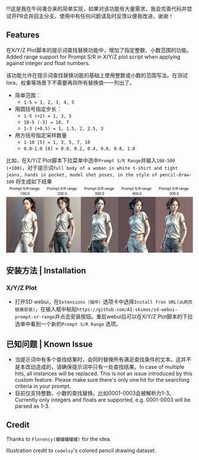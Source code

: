 !!!这是我在午间凑合来的简单实现，如果对该功能有大量需求，我会完善代码并尝试开PR合并回主分支。使用中有任何问题请及时反馈以便我改进，谢谢！

## Features
在X/Y/Z Plot脚本的提示词查找替换功能中，增加了指定整数、小数范围的功能。 Added range support for Prompt S/R in X/Y/Z plot script when applying against integer and float numbers.

该功能允许在提示词查找替换功能的基础上使用整数或小数的范围写法。在测试lora、权重等场景下不需要再将所有替换值一一列出了。

- 简单范围：
    - `1-5 = 1, 2, 3, 4, 5`
- 用圆括号指定步长：
    - `1-5 (+2) = 1, 3, 5`
    - `10-5 (-3) = 10, 7`
    - `1-3 (+0.5) = 1, 1.5, 2, 2.5, 3`
- 用方括号指定采样数量
    - `1-10 [5] = 1, 3, 5, 7, 10`
    - `0.0-1.0 [6] = 0.0, 0.2, 0.4, 0.6, 0.8, 1.0`

比如，在X/Y/Z Plot脚本下拉菜单中选中`Prompt S/R Range`并输入`100-500 (+100)`，对于提示词`full body of a woman in white t-shirt and tight jeans, hands in pocket, model shot poses, in the style of pencil-draw-100` 将生成如下结果
![](prompt-sr-range.png)

## 安装方法 | Installation
### X/Y/Z Plot
- 打开SD webui，在`Extensions（插件）`选项卡中选择`Install fron URL(从网页链接安装)`，在输入框中粘贴`https://github.com/AI-skimos/sd-webui-prompt-sr-range`并点击安装按钮。重启webui后可以在X/Y/Z Plot脚本的下拉选单中看到一个新的`Prompt S/R Range` 选项。

## 已知问题 | Known Issue
- 当提示词中有多个查找结果时，会同时替换所有满足查找条件的文本。这并不是本改动造成的，请确保提示词中只有一处查找结果。In case of multiple hits, all instances will be replaced. This is not an issue introduced by this custom feature. Please make sure there's only one hit for the searching criteria in your prompt.
- 目前仅支持整数、小数的查找替换。比如0001-0003会被解析为1-3。Currently only integers and floats are supported, e.g. 0001-0003 will be parsed as 1-3. 

## Credit
Thanks to `Florency(罐罐罐罐罐)` for the idea.

Illustration credit to `codelsy`'s colored pencil drawing dataset.
